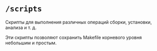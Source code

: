 # `/scripts`

Скрипты для выполнения различных операций сборки, установки, анализа и т. д.

Эти скрипты позволяют сохранить Makefile корневого уровня небольшим и простым.